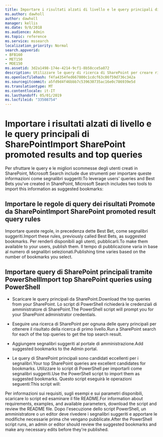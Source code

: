 ```yaml
---
title: Importare i risultati alzati di livello e le query principali di SharePoint
ms.author: dawholl
author: dawholl
manager: kellis
ms.date: 9/8/2018
ms.audience: Admin
ms.topic: reference
ms.service: mssearch
localization_priority: Normal
search.appverid:
- BFB160
- MET150
- MOE150
ms.assetid: 3d2a1498-174e-4214-9cf1-8b58cce5a872
description: Utilizzare le query di ricerca di SharePoint per creare risultati di lavoro per Microsoft Search
ms.openlocfilehash: f4fa4354fed667800c1cdcf63c86f59d736c342a
ms.sourcegitcommit: a5fd9d4f46bbb7c539630735ac16e0c786939e5d
ms.translationtype: MT
ms.contentlocale: it-IT
ms.lasthandoff: 05/01/2019
ms.locfileid: "33508754"
---
```

# <a name="import-sharepoint-promoted-results-and-top-queries"></a><span data-ttu-id="c383b-103">Importare i risultati alzati di livello e le query principali di SharePoint</span><span class="sxs-lookup"><span data-stu-id="c383b-103">Import SharePoint promoted results and top queries</span></span>

<span data-ttu-id="c383b-104">Per sfruttare le query e le migliori scommesse degli utenti creati in SharePoint, Microsoft Search include due strumenti per importare queste informazioni come segnalibri suggeriti:</span><span class="sxs-lookup"><span data-stu-id="c383b-104">To leverage users' queries and Best Bets you've created in SharePoint, Microsoft Search includes two tools to import this information as suggested bookmarks:</span></span> 
  
## <a name="import-sharepoint-promoted-result-query-rules"></a><span data-ttu-id="c383b-105">Importare le regole di query dei risultati Promote da SharePoint</span><span class="sxs-lookup"><span data-stu-id="c383b-105">Import SharePoint promoted result query rules</span></span>

<span data-ttu-id="c383b-106">Importare queste regole, in precedenza dette Best Bet, come segnalibri suggeriti.</span><span class="sxs-lookup"><span data-stu-id="c383b-106">Import these rules, previously called Best Bets, as suggested bookmarks.</span></span> <span data-ttu-id="c383b-107">Per renderli disponibili agli utenti, pubblicarli.</span><span class="sxs-lookup"><span data-stu-id="c383b-107">To make them available to your users, publish them.</span></span> <span data-ttu-id="c383b-108">Il tempo di pubblicazione varia in base al numero di segnalibri selezionati.</span><span class="sxs-lookup"><span data-stu-id="c383b-108">Publishing time varies based on the number of bookmarks you select.</span></span>
  
## <a name="import-top-sharepoint-queries-using-powershell"></a><span data-ttu-id="c383b-109">Importare query di SharePoint principali tramite PowerShell</span><span class="sxs-lookup"><span data-stu-id="c383b-109">Import top SharePoint queries using PowerShell</span></span>

- <span data-ttu-id="c383b-110">Scaricare le query principali da SharePoint.</span><span class="sxs-lookup"><span data-stu-id="c383b-110">Download the top queries from your SharePoint.</span></span> <span data-ttu-id="c383b-111">Lo script di PowerShell richiederà le credenziali di amministratore di SharePoint.</span><span class="sxs-lookup"><span data-stu-id="c383b-111">The PowerShell script will prompt you for your SharePoint administrator credentials.</span></span>
    
- <span data-ttu-id="c383b-112">Eseguire una ricerca di SharePoint per ognuna delle query principali per ottenere il risultato della ricerca di primo livello.</span><span class="sxs-lookup"><span data-stu-id="c383b-112">Run a SharePoint search for each of the top queries to get the top search result.</span></span>
    
- <span data-ttu-id="c383b-113">Aggiungere segnalibri suggeriti al portale di amministrazione.</span><span class="sxs-lookup"><span data-stu-id="c383b-113">Add suggested bookmarks to the Admin portal.</span></span>
    
- <span data-ttu-id="c383b-114">Le query di SharePoint principali sono candidati eccellenti per i segnalibri.</span><span class="sxs-lookup"><span data-stu-id="c383b-114">Your top SharePoint queries are excellent candidates for bookmarks.</span></span> <span data-ttu-id="c383b-115">Utilizzare lo script di PowerShell per importarli come segnalibri suggeriti.</span><span class="sxs-lookup"><span data-stu-id="c383b-115">Use the PowerShell script to import them as suggested bookmarks.</span></span> <span data-ttu-id="c383b-116">Questo script eseguirà le operazioni seguenti:</span><span class="sxs-lookup"><span data-stu-id="c383b-116">This script will:</span></span>
    
<span data-ttu-id="c383b-117">Per informazioni sui requisiti, sugli esempi e sui parametri disponibili, scaricare lo script ed esaminare il file README.</span><span class="sxs-lookup"><span data-stu-id="c383b-117">For information about requirements, examples, and available parameters, download the script and review the README file.</span></span> <span data-ttu-id="c383b-118">Dopo l'esecuzione dello script PowerShell, un amministratore o un editor deve rivedere i segnalibri suggeriti e apportare le modifiche necessarie prima che vengano pubblicate.</span><span class="sxs-lookup"><span data-stu-id="c383b-118">After the PowerShell script runs, an admin or editor should review the suggested bookmarks and make any necessary edits before they're published.</span></span>

  

